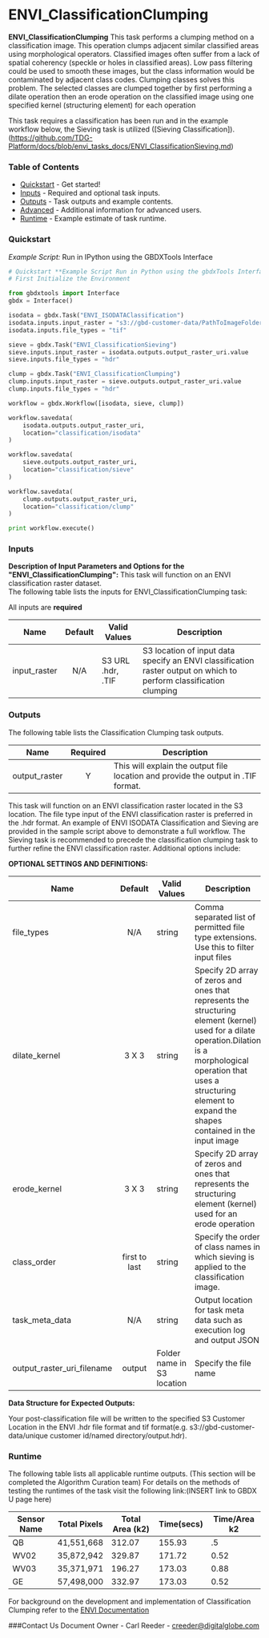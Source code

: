 # ENVI_ClassificationClumping

**ENVI_ClassificationClumping** This task performs a clumping method on a classification image. This operation clumps adjacent similar classified areas using morphological operators. Classified images often suffer from a lack of spatial coherency (speckle or holes in classified areas). Low pass filtering could be used to smooth these images, but the class information would be contaminated by adjacent class codes. Clumping classes solves this problem. The selected classes are clumped together by first performing a dilate operation then an erode operation on the classified image using one specified kernel (structuring element) for each operation

This task requires a classification has been run and in the example workflow below, the Sieving task is utilized ([Sieving Classification]). (https://github.com/TDG-Platform/docs/blob/envi_tasks_docs/ENVI_ClassificationSieving.md)

### Table of Contents
 * [Quickstart](#quickstart) - Get started!
 * [Inputs](#inputs) - Required and optional task inputs.
 * [Outputs](#outputs) - Task outputs and example contents.
 * [Advanced](#advanced) - Additional information for advanced users.
 * [Runtime](#runtime) - Example estimate of task runtime.

### Quickstart
*Example Script:* Run in IPython using the GBDXTools Interface

```python
# Quickstart **Example Script Run in Python using the gbdxTools Interface
# First Initialize the Environment

from gbdxtools import Interface
gbdx = Interface()

isodata = gbdx.Task("ENVI_ISODATAClassification")
isodata.inputs.input_raster = "s3://gbd-customer-data/PathToImageFolder"
isodata.inputs.file_types = "tif"

sieve = gbdx.Task("ENVI_ClassificationSieving")
sieve.inputs.input_raster = isodata.outputs.output_raster_uri.value
sieve.inputs.file_types = "hdr"

clump = gbdx.Task("ENVI_ClassificationClumping")
clump.inputs.input_raster = sieve.outputs.output_raster_uri.value
clump.inputs.file_types = "hdr"

workflow = gbdx.Workflow([isodata, sieve, clump])

workflow.savedata(
    isodata.outputs.output_raster_uri,
    location="classification/isodata"
)

workflow.savedata(
    sieve.outputs.output_raster_uri,
    location="classification/sieve"
)

workflow.savedata(
    clump.outputs.output_raster_uri,
    location="classification/clump"
)

print workflow.execute()
```

### Inputs

**Description of Input Parameters and Options for the "ENVI_ClassificationClumping":**
This task will function on an ENVI classification raster dataset.  
The following table lists the inputs for ENVI_ClassificationClumping task:

All inputs are **required**

Name                     |       Default         |        Valid Values             |   Description
-------------------------|:---------------------:|---------------------------------|-----------------
input_raster             |          N/A          | S3 URL   .hdr, .TIF             | S3 location of input data specify an ENVI classification raster output on which to perform classification clumping

### Outputs

The following table lists the Classification Clumping task outputs.

Name            | Required |   Description
----------------|:--------:|-----------------
output_raster   |     Y    | This will explain the output file location and provide the output in .TIF format.


This task will function on an ENVI classification raster located in the S3 location.  The file type input of the ENVI classification raster is preferred in the .hdr format.  An example of ENVI ISODATA Classification and Sieving are provided in the sample script above to demonstrate a full workflow. The Sieving task is recommended to precede the classification clumping task to further refine the ENVI classification raster.  Additional options include:


**OPTIONAL SETTINGS AND DEFINITIONS:**

Name                       |       Default         |        Valid Values             |   Description
---------------------------|:---------------------:|---------------------------------|-----------------
file_types                 |          N/A          | string                          | Comma separated list of permitted file type extensions. Use this to filter input files
dilate_kernel              |         3 X 3         | string                          | Specify 2D array of zeros and ones that represents the structuring element (kernel) used for a dilate operation.Dilation is a morphological operation that uses a structuring element to expand the shapes contained in the input image
erode_kernel               |         3 X 3         | string                          | Specify 2D array of zeros and ones that represents the structuring element (kernel) used for an erode operation
class_order                |     first to last     | string                          | Specify the order of class names in which sieving is applied to the classification image.
task_meta_data             |          N/A          | string                          | Output location for task meta data such as execution log and output JSON
output_raster_uri_filename |         output          | Folder name in S3 location      | Specify the file name



**Data Structure for Expected Outputs:**

Your post-classification file will be written to the specified S3 Customer Location in the ENVI .hdr file format and tif format(e.g.  s3://gbd-customer-data/unique customer id/named directory/output.hdr).  

### Runtime

The following table lists all applicable runtime outputs. (This section will be completed the Algorithm Curation team)
For details on the methods of testing the runtimes of the task visit the following link:(INSERT link to GBDX U page here)

  Sensor Name  | Total Pixels |  Total Area (k2)  |  Time(secs)  |  Time/Area k2
--------|:----------:|-----------|----------------|---------------
QB |41,551,668|312.07|155.93|.5|  
WV02|35,872,942|329.87|171.72|0.52
WV03|35,371,971|196.27|173.03|0.88
GE| 57,498,000|332.97|173.03|0.52 |


For background on the development and implementation of Classification Clumping refer to the [ENVI Documentation](http://www.harrisgeospatial.com/docs/enviclassificationclumpingtask.html)

###Contact Us
Document Owner - Carl Reeder - creeder@digitalglobe.com
